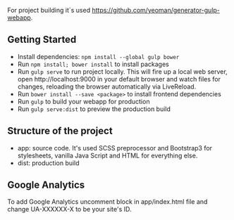 For project building it`s used https://github.com/yeoman/generator-gulp-webapp.

## Getting Started

- Install dependencies: `npm install --global gulp bower`
- Run `npm install; bower install` to install packages
- Run `gulp serve` to run project locally. This will fire up a local web server, open http://localhost:9000 in your default browser and watch files for changes, reloading the browser automatically via LiveReload.
- Run `bower install --save <package>` to install frontend dependencies
- Run `gulp` to build your webapp for production
- Run `gulp serve:dist` to preview the production build

## Structure of the project

  - app: source code. It's used SCSS preprocessor and Bootstrap3 for stylesheets, vanilla Java Script and HTML for everything else.
  - dist: production build
  
## Google Analytics

  To add Google Analytics uncomment block in app/index.html file and change UA-XXXXXX-X to be your site's ID.
